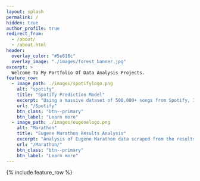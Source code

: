 ```yaml
---
layout: splash
permalink: /
hidden: true
author_profile: true
redirect_from: 
  - /about/
  - /about.html
header:
  overlay_color: "#5e616c"
  overlay_image: "./images/forest_banner.jpg"
excerpt: >
  Welcome To My Portfolio Of Data Analysis Projects.
feature_row:
  - image_path: ./images/spotifylogo.png
    alt: "spotify"
    title: "Spotify Prediction Model"
    excerpt: "Using a massive dataset of 500,000+ songs from Spotify, I built a model that can predict the popularity level of a track based on sonic characteristics."
    url: "/Spotify"
    btn_class: "btn--primary"
    btn_label: "Learn more"
  - image_path: ./images/eugenelogo.png
    alt: "Marathon"
    title: "Eugene Marathon Results Analysis"
    excerpt: "Analysis of Eugene Marathon data scraped from the results page. Includes Tableau dashboard."
    url: "/Marathon/"
    btn_class: "btn--primary"
    btn_label: "Learn more"
---
```


{% include feature_row %}
